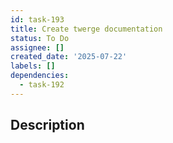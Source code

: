 ```yaml
---
id: task-193
title: Create twerge documentation
status: To Do
assignee: []
created_date: '2025-07-22'
labels: []
dependencies:
  - task-192
---
```


## Description
